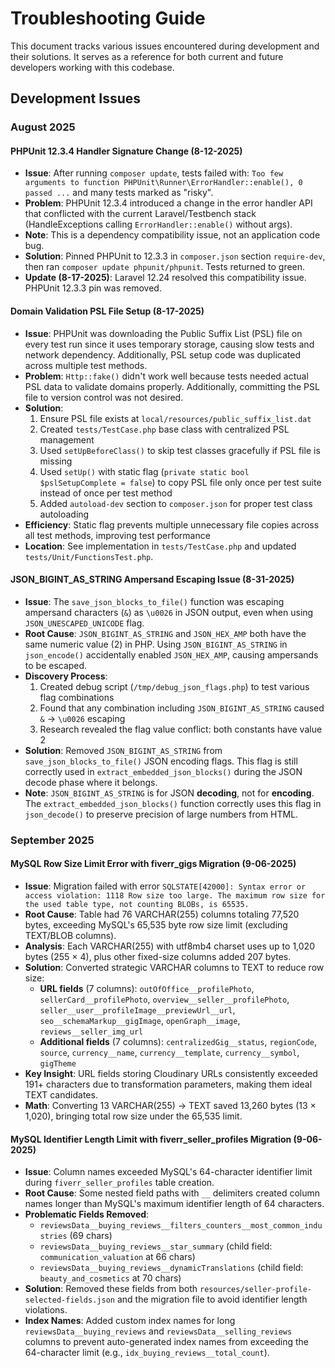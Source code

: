 # Troubleshooting Guide

This document tracks various issues encountered during development and their solutions. It serves as a reference for both current and future developers working with this codebase.

## Development Issues

### August 2025

#### PHPUnit 12.3.4 Handler Signature Change (8-12-2025)
- **Issue**: After running `composer update`, tests failed with: `Too few arguments to function PHPUnit\Runner\ErrorHandler::enable(), 0 passed ...` and many tests marked as "risky".
- **Problem**: PHPUnit 12.3.4 introduced a change in the error handler API that conflicted with the current Laravel/Testbench stack (HandleExceptions calling `ErrorHandler::enable()` without args).
- **Note**: This is a dependency compatibility issue, not an application code bug.
- **Solution**: Pinned PHPUnit to 12.3.3 in `composer.json` section `require-dev`, then ran `composer update phpunit/phpunit`. Tests returned to green.
- **Update (8-17-2025)**: Laravel 12.24 resolved this compatibility issue. PHPUnit 12.3.3 pin was removed.

#### Domain Validation PSL File Setup (8-17-2025)
- **Issue**: PHPUnit was downloading the Public Suffix List (PSL) file on every test run since it uses temporary storage, causing slow tests and network dependency. Additionally, PSL setup code was duplicated across multiple test methods.
- **Problem**: `Http::fake()` didn't work well because tests needed actual PSL data to validate domains properly. Additionally, committing the PSL file to version control was not desired.
- **Solution**:
  1. Ensure PSL file exists at `local/resources/public_suffix_list.dat`
  2. Created `tests/TestCase.php` base class with centralized PSL management
  3. Used `setUpBeforeClass()` to skip test classes gracefully if PSL file is missing
  4. Used `setUp()` with static flag (`private static bool $pslSetupComplete = false`) to copy PSL file only once per test suite instead of once per test method
  5. Added `autoload-dev` section to `composer.json` for proper test class autoloading
- **Efficiency**: Static flag prevents multiple unnecessary file copies across all test methods, improving test performance
- **Location**: See implementation in `tests/TestCase.php` and updated `tests/Unit/FunctionsTest.php`.

#### JSON_BIGINT_AS_STRING Ampersand Escaping Issue (8-31-2025)
- **Issue**: The `save_json_blocks_to_file()` function was escaping ampersand characters (`&`) as `\u0026` in JSON output, even when using `JSON_UNESCAPED_UNICODE` flag.
- **Root Cause**: `JSON_BIGINT_AS_STRING` and `JSON_HEX_AMP` both have the same numeric value (2) in PHP. Using `JSON_BIGINT_AS_STRING` in `json_encode()` accidentally enabled `JSON_HEX_AMP`, causing ampersands to be escaped.
- **Discovery Process**: 
  1. Created debug script (`/tmp/debug_json_flags.php`) to test various flag combinations
  2. Found that any combination including `JSON_BIGINT_AS_STRING` caused `&` → `\u0026` escaping
  3. Research revealed the flag value conflict: both constants have value 2
- **Solution**: Removed `JSON_BIGINT_AS_STRING` from `save_json_blocks_to_file()` JSON encoding flags. This flag is still correctly used in `extract_embedded_json_blocks()` during the JSON decode phase where it belongs.
- **Note**: `JSON_BIGINT_AS_STRING` is for JSON **decoding**, not for **encoding**. The `extract_embedded_json_blocks()` function correctly uses this flag in `json_decode()` to preserve precision of large numbers from HTML.

### September 2025

#### MySQL Row Size Limit Error with fiverr_gigs Migration (9-06-2025)
- **Issue**: Migration failed with error `SQLSTATE[42000]: Syntax error or access violation: 1118 Row size too large. The maximum row size for the used table type, not counting BLOBs, is 65535.`
- **Root Cause**: Table had 76 VARCHAR(255) columns totaling 77,520 bytes, exceeding MySQL's 65,535 byte row size limit (excluding TEXT/BLOB columns).
- **Analysis**: Each VARCHAR(255) with utf8mb4 charset uses up to 1,020 bytes (255 × 4), plus other fixed-size columns added 207 bytes.
- **Solution**: Converted strategic VARCHAR columns to TEXT to reduce row size:
  - **URL fields** (7 columns): `outOfOffice__profilePhoto`, `sellerCard__profilePhoto`, `overview__seller__profilePhoto`, `seller__user__profileImage__previewUrl__url`, `seo__schemaMarkup__gigImage`, `openGraph__image`, `reviews__seller_img_url`
  - **Additional fields** (7 columns): `centralizedGig__status`, `regionCode`, `source`, `currency__name`, `currency__template`, `currency__symbol`, `gigTheme`
- **Key Insight**: URL fields storing Cloudinary URLs consistently exceeded 191+ characters due to transformation parameters, making them ideal TEXT candidates.
- **Math**: Converting 13 VARCHAR(255) → TEXT saved 13,260 bytes (13 × 1,020), bringing total row size under the 65,535 limit.

#### MySQL Identifier Length Limit with fiverr_seller_profiles Migration (9-06-2025)
- **Issue**: Column names exceeded MySQL's 64-character identifier limit during `fiverr_seller_profiles` table creation.
- **Root Cause**: Some nested field paths with `__` delimiters created column names longer than MySQL's maximum identifier length of 64 characters.
- **Problematic Fields Removed**: 
  - `reviewsData__buying_reviews__filters_counters__most_common_industries` (69 chars)
  - `reviewsData__buying_reviews__star_summary` (child field: `communication_valuation` at 66 chars)
  - `reviewsData__buying_reviews__dynamicTranslations` (child field: `beauty_and_cosmetics` at 70 chars)
- **Solution**: Removed these fields from both `resources/seller-profile-selected-fields.json` and the migration file to avoid identifier length violations.
- **Index Names**: Added custom index names for long `reviewsData__buying_reviews` and `reviewsData__selling_reviews` columns to prevent auto-generated index names from exceeding the 64-character limit (e.g., `idx_buying_reviews__total_count`).